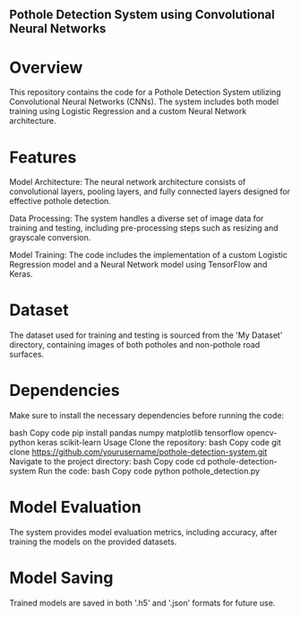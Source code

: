 ## Pothole Detection System using Convolutional Neural Networks
# Overview
This repository contains the code for a Pothole Detection System utilizing Convolutional Neural Networks (CNNs). The system includes both model training using Logistic Regression and a custom Neural Network architecture.

# Features
Model Architecture: The neural network architecture consists of convolutional layers, pooling layers, and fully connected layers designed for effective pothole detection.

Data Processing: The system handles a diverse set of image data for training and testing, including pre-processing steps such as resizing and grayscale conversion.

Model Training: The code includes the implementation of a custom Logistic Regression model and a Neural Network model using TensorFlow and Keras.

# Dataset
The dataset used for training and testing is sourced from the 'My Dataset' directory, containing images of both potholes and non-pothole road surfaces.

# Dependencies
Make sure to install the necessary dependencies before running the code:

bash
Copy code
pip install pandas numpy matplotlib tensorflow opencv-python keras scikit-learn
Usage
Clone the repository:
bash
Copy code
git clone https://github.com/yourusername/pothole-detection-system.git
Navigate to the project directory:
bash
Copy code
cd pothole-detection-system
Run the code:
bash
Copy code
python pothole_detection.py
# Model Evaluation
The system provides model evaluation metrics, including accuracy, after training the models on the provided datasets.

# Model Saving
Trained models are saved in both '.h5' and '.json' formats for future use.
